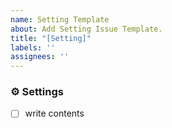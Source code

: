 ```yaml
---
name: Setting Template
about: Add Setting Issue Template.
title: "[Setting]"
labels: ''
assignees: ''
---
```


### ⚙️ Settings
- [ ] write contents
